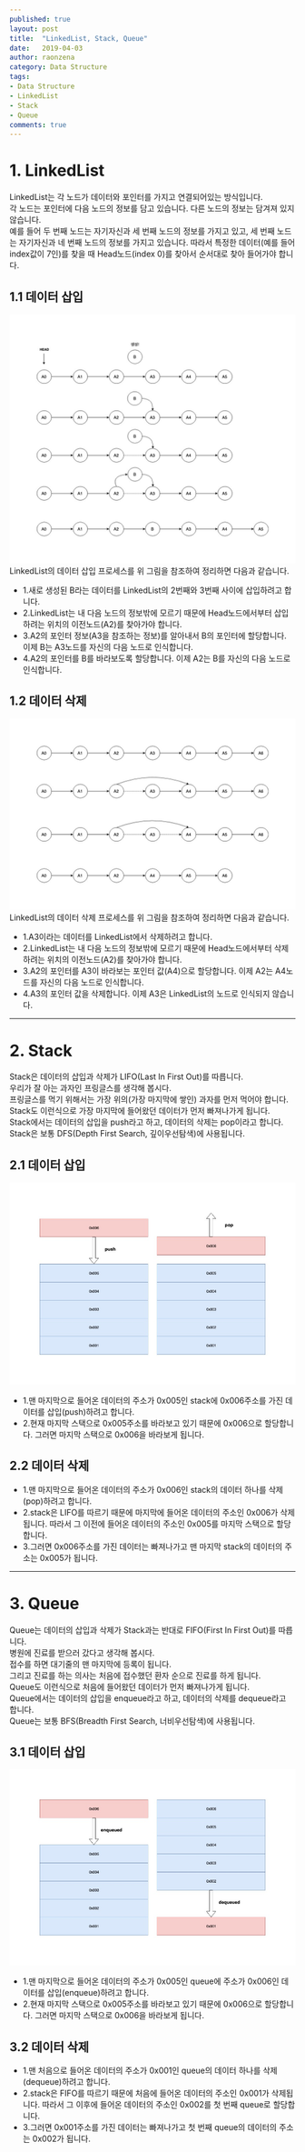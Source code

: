 ```yaml
---
published: true
layout: post
title:  "LinkedList, Stack, Queue"
date:   2019-04-03
author: raonzena 
category: Data Structure
tags:
- Data Structure
- LinkedList
- Stack
- Queue
comments: true
---
```


# 1. LinkedList #
LinkedList는 각 노드가 데이터와 포인터를 가지고 연결되어있는 방식입니다.  
각 노드는 포인터에 다음 노드의 정보를 담고 있습니다. 다른 노드의 정보는 담겨져 있지 않습니다.  
예를 들어 두 번째 노드는 자기자신과 세 번째 노드의 정보를 가지고 있고, 세 번째 노드는 자기자신과 네 번째 노드의 정보를 가지고 있습니다.
따라서 특정한 데이터(예를 들어 index값이 7인)를 찾을 때 Head노드(index 0)를 찾아서 순서대로 찾아 들어가야 합니다. 

## 1.1 데이터 삽입 ##
![](../images/linkedlist_1.jpg)
LinkedList의 데이터 삽입 프로세스를 위 그림을 참조하여 정리하면 다음과 같습니다.  
- 1.새로 생성된 B라는 데이터를 LinkedList의 2번째와 3번째 사이에 삽입하려고 합니다.  
- 2.LinkedList는 내 다음 노드의 정보밖에 모르기 때문에 Head노드에서부터 삽입하려는 위치의 이전노드(A2)를 찾아가야 합니다.  
- 3.A2의 포인터 정보(A3을 참조하는 정보)를 알아내서 B의 포인터에 할당합니다. 이제 B는 A3노드를 자신의 다음 노드로 인식합니다.  
- 4.A2의 포인터를 B를 바라보도록 할당합니다. 이제 A2는 B를 자신의 다음 노드로 인식합니다.  

## 1.2 데이터 삭제 ##
![](../images/linkedlist_2.jpg)
LinkedList의 데이터 삭제 프로세스를 위 그림을 참조하여 정리하면 다음과 같습니다.  
- 1.A3이라는 데이터를 LinkedList에서 삭제하려고 합니다.  
- 2.LinkedList는 내 다음 노드의 정보밖에 모르기 때문에 Head노드에서부터 삭제하려는 위치의 이전노드(A2)를 찾아가야 합니다.  
- 3.A2의 포인터를 A3이 바라보는 포인터 값(A4)으로 할당합니다. 이제 A2는 A4노드를 자신의 다음 노드로 인식합니다.  
- 4.A3의 포인터 값을 삭제합니다. 이제 A3은 LinkedList의 노드로 인식되지 않습니다.  

---
# 2. Stack #
Stack은 데이터의 삽입과 삭제가 LIFO(Last In First Out)를 따릅니다.  
우리가 잘 아는 과자인 프링글스를 생각해 봅시다.  
프링글스를 먹기 위해서는 가장 위의(가장 마지막에 쌓인) 과자를 먼저 먹어야 합니다.  
Stack도 이런식으로 가장 마지막에 들어왔던 데이터가 먼저 빠져나가게 됩니다.  
Stack에서는 데이터의 삽입을 push라고 하고, 데이터의 삭제는 pop이라고 합니다.  
Stack은 보통 DFS(Depth First Search, 깊이우선탐색)에 사용됩니다.

## 2.1 데이터 삽입 ##
![](../images/stack.jpg)
- 1.맨 마지막으로 들어온 데이터의 주소가 0x005인 stack에 0x006주소를 가진 데이터를 삽입(push)하려고 합니다.  
- 2.현재 마지막 스택으로 0x005주소를 바라보고 있기 때문에 0x006으로 할당합니다. 그러면 마지막 스택으로 0x006을 바라보게 됩니다.  

## 2.2 데이터 삭제 ##
- 1.맨 마지막으로 들어온 데이터의 주소가 0x006인 stack의 데이터 하나를 삭제(pop)하려고 합니다.  
- 2.stack은 LIFO를 따르기 때문에 마지막에 들어온 데이터의 주소인 0x006가 삭제됩니다. 따라서 그 이전에 들어온 데이터의 주소인 0x005를 마지막 스택으로 할당합니다.  
- 3.그러면 0x006주소를 가진 데이터는 빠져나가고 맨 마지막 stack의 데이터의 주소는 0x005가 됩니다.

---
# 3. Queue #
Queue는 데이터의 삽입과 삭제가 Stack과는 반대로 FIFO(First In First Out)를 따릅니다.  
병원에 진료를 받으러 갔다고 생각해 봅시다.  
접수를 하면 대기줄의 맨 마지막에 등록이 됩니다.  
그리고 진료를 하는 의사는 처음에 접수했던 환자 순으로 진료를 하게 됩니다.  
Queue도 이런식으로 처음에 들어왔던 데이터가 먼저 빠져나가게 됩니다.  
Queue에서는 데이터의 삽입을 enqueue라고 하고, 데이터의 삭제를 dequeue라고 합니다.  
Queue는 보통 BFS(Breadth First Search, 너비우선탐색)에 사용됩니다.

## 3.1 데이터 삽입 ##
![](../images/queue.jpeg)
- 1.맨 마지막으로 들어온 데이터의 주소가 0x005인 queue에 주소가 0x006인 데이터를 삽입(enqueue)하려고 합니다.  
- 2.현재 마지막 스택으로 0x005주소를 바라보고 있기 때문에 0x006으로 할당합니다. 그러면 마지막 스택으로 0x006을 바라보게 됩니다.  

## 3.2 데이터 삭제 ##
- 1.맨 처음으로 들어온 데이터의 주소가 0x001인 queue의 데이터 하나를 삭제(dequeue)하려고 합니다.  
- 2.stack은 FIFO를 따르기 때문에 처음에 들어온 데이터의 주소인 0x001가 삭제됩니다. 따라서 그 이후에 들어온 데이터의 주소인 0x002를 첫 번째 queue로 할당합니다.  
- 3.그러면 0x001주소를 가진 데이터는 빠져나가고 첫 번째 queue의 데이터의 주소는 0x002가 됩니다.